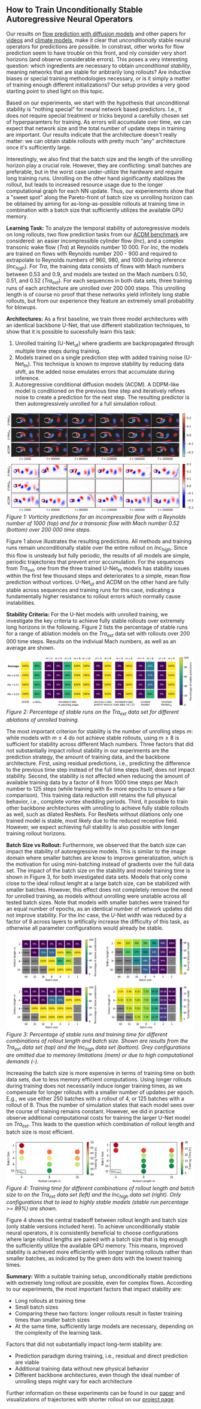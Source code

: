 ## How to Train Unconditionally Stable Autoregressive Neural Operators

Our results on [flow prediction with diffusion models](https://arxiv.org/abs/2309.01745) and other papers for [videos](http://papers.nips.cc/paper\_files/paper/2022/hash/b2fe1ee8d936ac08dd26f2ff58986c8f-Abstract-Conference.html) and [climate models](http://arxiv.org/abs/2310.02074), make it clear that _unconditionally_ stable neural operators for predictions are possible. In constrast, other works for flow prediction seem to have trouble on this front, and nly consider very short horizons (and observe considerable errors). This poses a very interesting question: which ingredients are necessary to obtain _unconditional stability_, meaning networks that are stable for aribtrarily long rollouts? Are inductive biases or special training methodologies necessary, or is it simply a matter of training enough different initializations? Our setup provides a very good starting point to shed light on this topic.

Based on our experiments, we start with the hypothesis that unconditional stability is "nothing special" for neural network based predictors. I.e., it does _not_ require special treatment or tricks
beyond a carefully chosen set of hyperparamters for training. As errors will accumulate over time, we can expect that network size and the total number of update steps in training are important. Our results indicate that the architecture doesn't really matter: we can obtain stable rollouts with pretty much "any" architecture once it's sufficiently large.

Interestingly, we also find that the batch size and the length of the unrolling horizon play a crucial role. However, they are conflicting: small batches are preferable, but in the worst case under-utilize the hardware and require long training runs. Unrolling on the other hand significantly stabilizes the rollout, but leads to increased resource usage due to the longer computational graph for each NN update. Thus, our experiements show that a "sweet spot" along the Pareto-front of batch size vs unrolling horizon can be obtained by aiming for as-long-as-possible rollouts at training time in combination with a batch size that sufficiently utilizes the available GPU memory.


**Learning Task:** To analyze the temporal stability of autoregressive models on long rollouts, two flow prediction tasks from our [ACDM benchmark](https://github.com/tum-pbs/autoreg-pde-diffusion) are considered: an easier incompressible cylinder flow (*Inc*), and a complex transonic wake flow (*Tra*) at Reynolds number 10 000. For *Inc*, the models are trained on flows with Reynolds number 200 - 900 and required to extrapolate to Reynolds numbers of 960, 980, and 1000 during inference (*Inc<sub>high</sub>*). For *Tra*, the training data consists of flows with Mach numbers between 0.53 and 0.9, and models are tested on the Mach numbers 0.50, 0.51, and 0.52 (*Tra<sub>ext</sub>*). For each sequences in both data sets, three training runs of each architecture are unrolled over 200 000 steps. This unrolling length is of course no proof that these networks yield infinitely long stable rollouts, but from our experience they feature an extremely small probability for blowups.

**Architectures:** As a first baseline, we train three model architectures with an identical backbone U-Net, that use different stabilization techniques, to show that it is possible to sucessfully learn this task:
1. Unrolled training (U-Net<sub>ut</sub>) where gradients are backpropagated through multiple time steps during training.
2. Models trained on a single prediction step with added training noise (U-Net<sub>tn</sub>). This technique is known to improve stability by reducing data shift, as the added noise emulates errors that accumulate during inference.
3. Autoregressive conditional diffusion models (ACDM). A DDPM-like model is conditioned on the previous time step and iteratively refines noise to create a prediction for the next step. The resulting predictor is then autoregressively unrolled for a full simulation rollout.

![Predictions Incompressible](img/rollout_data_highRey_vort.png)
![Predictions Transonic](img/rollout_data_extrap_vort.png)
*Figure 1: Vorticity predictions for an incompressible flow with a Reynolds number of 1000 (top) and for a transonic flow with Mach number 0.52 (bottom) over 200 000 time steps.*

Figure 1 above illustrates the resulting predictions. All methods and training runs remain unconditionally stable over the entire rollout on *Inc<sub>high</sub>*. Since this flow is unsteady but fully periodic, the results of all models are simple, periodic trajectories that prevent error accumulation. For the sequences from *Tra<sub>ext</sub>*, one from the three trained U-Net<sub>tn</sub> models has stability issues within the first few thousand steps and deteriorates to a simple, mean flow prediction without vortices. U-Net<sub>ut</sub> and ACDM on the other hand are fully stable across sequences and training runs for this case, indicating a fundamentally higher resistance to rollout errors which normally cause instabilities. 

**Stability Criteria:** For the U-Net models with unrolled training, we investigate the key criteria to achieve fully stable rollouts over extremely long horizons in the following. Figure 2 lists the percentage of stable runs for a range of ablation models on the *Tra<sub>ext</sub>* data set with rollouts over 200 000 time steps. Results on the indiviual Mach numbers, as well as an average are shown.

![Heatmap Stability](img/long_stability_extrap_heatmap.png)
*Figure 2: Percentage of stable runs on the *Tra<sub>ext</sub>* data set for different ablations of unrolled training.*

The most important criterion for stability is the number of unrolling steps *m*: while models with $m \leq 4$ do not achieve stable rollouts, using $m \geq 8$ is sufficient for stability across different Mach numbers. Three factors that did not substantially impact rollout stability in our experiments are the prediction strategy, the amount of training data, and the backbone architecture. First, using residual predictions, i.e., predicting the difference to the previous time step instead of the full time steps itself, does not impact stability. Second, the stability is not affected when reducing the amount of available training data by a factor of 8 from 1000 time steps per Mach number to 125 steps (while training with 8× more epochs to ensure a fair comparison). This training data reduction still retains the full physical behavior, i.e., complete vortex shedding periods. Third, it possible to train other backbone architectures with unrolling to achieve fully stable rollouts as well, such as dilated ResNets. For ResNets without dilations only one trained model is stable, most likely due to the reduced receptive field. However, we expect achieving full stability is also possible with longer training rollout horizons.

**Batch Size vs Rollout:** Furthermore, we observed that the batch size can impact the stability of autoregressive models. This is similar to the image domain where smaller batches are know to improve generalization, which is the motivation for using mini-batching instead of gradients over the full data set. The impact of the batch size on the stability and model training time is shown in Figure 3, for both investigated data sets. Models that only come close to the ideal rollout lenght at a large batch size, can be stabilized with smaller batches. However, this effect does not completely remove the need for unrolled training, as models without unrolling were unstable across all tested batch sizes. Note that models with smaller batches were trained for an equal number of epochs, as an identical number of network updates did not improve stability. For the *Inc* case, the U-Net width was reduced by a factor of 8 across layers to artifically increase the difficulty of this task, as otherwise all parameter configurations would already be stable.

![Heatmap Stability Batch Tra](img/long_stability_extrap_batch_heatmap.png)
![Heatmap Stability Batch Inc](img/long_stability_highRey_batch_heatmap.png)
*Figure 3: Percentage of stable runs and training time for different combinations of rollout length and batch size. Shown are results from the *Tra<sub>ext</sub>* data set (top) and the *Inc<sub>high</sub>* data set (bottom). Grey configurations are omitted due to memorey limitations (mem) or due to high computational demands (-).*

Increasing the batch size is more expensive in terms of training time on both data sets, due to less memory efficient computations. Using longer rollouts during training does not necessarily induce longer training times, as we compensate for longer rollouts with a smaller number of updates per epoch. E.g., we use either 250 batches with a rollout of 4, or 125 batches with a rollout of 8. Thus the number of simulation states that each model sees over the course of training remains constant. However, we did in practice observe additional computational costs for training the larger U-Net model on *Tra<sub>ext</sub>*. This leads to the question which combination of rollout length and batch size is most efficient.


![Heatmap Stability Batch](img/long_stability_batch_scatter.png)
*Figure 4: Training time for different combinations of rollout length and batch size to on the *Tra<sub>ext</sub>* data set (left) and the *Inc<sub>high</sub>* data set (right). Only configurations that to lead to highly stable models (stable run percentage >= 89%) are shown.*

Figure 4 shows the central tradeoff between rollout length and batch size (only stable versions included here). To achieve unconditionally stable neural operators, it is consistently beneficial to choose configurations where large rollout lengths are paired with a batch size that is big enough the sufficiently utilize the available GPU memory. This means, improved stability is achieved more efficiently with longer training rollouts rather than smaller batches, as indicated by the green dots with the lowest training times.


**Summary:** With a suitable training setup, unconditionally stable predictions with extremely long rollout are possible, even for complex flows. According to our experiments, the most important factors that impact stability are:
- Long rollouts at training time
- Small batch sizes
- Comparing these two factors: longer rollouts result in faster training times than smaller batch sizes
- At the same time, sufficiently large models are necessary, depending on the complexity of the learning task.

Factors that did not substantially impact long-term stability are:
- Prediction paradigm during training, i.e., residual and direct prediction are viable
- Additional training data without new physical behavior
- Different backbone architectures, even though the ideal number of unrolling steps might vary for each architecture


Further information on these experiments can be found in our [paper](https://arxiv.org/abs/2309.01745) and visualizations of trajectories with shorter rollout on our [project page](https://ge.in.tum.de/publications/2023-acdm-kohl/).

